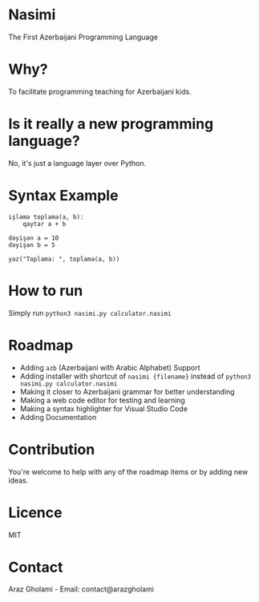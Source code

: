 # Nasimi
The First Azerbaijani Programming Language

# Why?
To facilitate programming teaching for Azerbaijani kids.

# Is it really a new programming language?
No, it's just a language layer over Python.

# Syntax Example
```
işləmə toplama(a, b):
	qaytar a + b

dəyişən a = 10
dəyişən b = 5

yaz("Toplama: ", toplama(a, b))
```

# How to run
Simply run `python3 nasimi.py calculator.nasimi`

# Roadmap
- Adding `azb` (Azerbaijani with Arabic Alphabet) Support
- Adding installer with shortcut of `nasimi {filename}` instead of `python3 nasimi.py calculator.nasimi`
- Making it closer to Azerbaijani grammar for better understanding
- Making a web code editor for testing and learning
- Making a syntax highlighter for Visual Studio Code
- Adding Documentation

# Contribution
You're welcome to help with any of the roadmap items or by adding new ideas.

# Licence
MIT

# Contact 
Araz Gholami - Email: contact@arazgholami